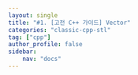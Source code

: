 ```yaml
---
layout: single
title: "#1. [고전 C++ 가이드] Vector"
categories: "classic-cpp-stl"
tag: ["cpp"]
author_profile: false
sidebar: 
    nav: "docs"
---
```

